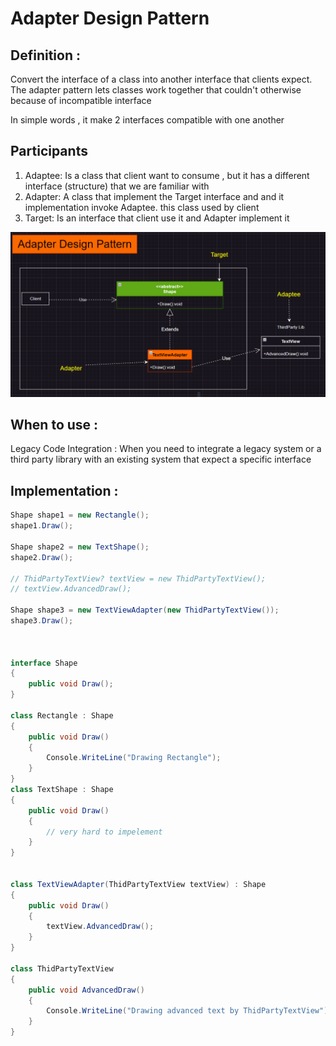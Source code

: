 # Adapter Design Pattern 


## Definition : 

Convert the interface of a class into another interface that clients expect.
The adapter pattern lets classes work together that couldn't otherwise because of incompatible interface

In simple words , it make 2 interfaces compatible with one another

## Participants

1. Adaptee: Is a class that client want to consume , but it has a different interface (structure) that we are familiar with 
2. Adapter: A class that implement the Target interface and and it implementation invoke Adaptee. this class used by client
3. Target: Is an interface that client use it and Adapter implement it

![Uml Diagram](https://raw.githubusercontent.com/MDindar/DesignPatterns/refs/heads/main/Adapter/assets/Adapter.png)

## When to use : 

Legacy Code Integration : When you need to integrate a legacy system or a third party library with an existing system that expect a specific interface

## Implementation : 
```cs
Shape shape1 = new Rectangle();
shape1.Draw();

Shape shape2 = new TextShape();
shape2.Draw();

// ThidPartyTextView? textView = new ThidPartyTextView();
// textView.AdvancedDraw();

Shape shape3 = new TextViewAdapter(new ThidPartyTextView());
shape3.Draw();



interface Shape
{
    public void Draw();
}

class Rectangle : Shape
{
    public void Draw()
    {
        Console.WriteLine("Drawing Rectangle");
    }
}
class TextShape : Shape
{
    public void Draw()
    {
        // very hard to impelement
    }
}


class TextViewAdapter(ThidPartyTextView textView) : Shape
{
    public void Draw()
    {
        textView.AdvancedDraw();
    }
}

class ThidPartyTextView
{
    public void AdvancedDraw()
    {
        Console.WriteLine("Drawing advanced text by ThidPartyTextView");
    }
}
```